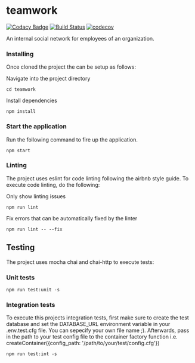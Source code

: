 # teamwork

[![Codacy Badge](https://api.codacy.com/project/badge/Grade/79a7799fea73410198cd98184139f79d)](https://app.codacy.com/manual/barakaVictor/teamwork?utm_source=github.com&utm_medium=referral&utm_content=barakaVictor/teamwork&utm_campaign=Badge_Grade_Dashboard)
[![Build Status](https://travis-ci.org/barakaVictor/teamwork.svg?branch=master)](https://travis-ci.org/barakaVictor/teamwork)
[![codecov](https://codecov.io/gh/barakaVictor/teamwork/branch/master/graph/badge.svg)](https://codecov.io/gh/barakaVictor/teamwork)

An internal social network for employees of an organization.

### Installing

Once cloned the project the can be setup as follows:

Navigate into the project directory

```
cd teamwork
```
Install dependencies

```
npm install
```

### Start the application

Run the following command to fire up the application.
```
npm start
```
### Linting
The project uses eslint for code linting following the airbnb style guide. 
To execute code linting, do the following:

Only show linting issues

```
npm run lint
```
Fix errors that can be automatically fixed by the linter

```
npm run lint -- --fix
```

## Testing
The project uses mocha chai and chai-http to execute tests:

### Unit tests
```
npm run test:unit -s
```

### Integration tests
To execute this projects integration tests, first make sure to create the test database
and set the DATABASE_URL environment variable in your .env.test.cfg file. You can sepecify
your own file name ;). Afterwards, pass in the path to your test config file to the container factory
function i.e. createContainer({config_path: '/path/to/your/test/config.cfg'})
```
npm run test:int -s
```

